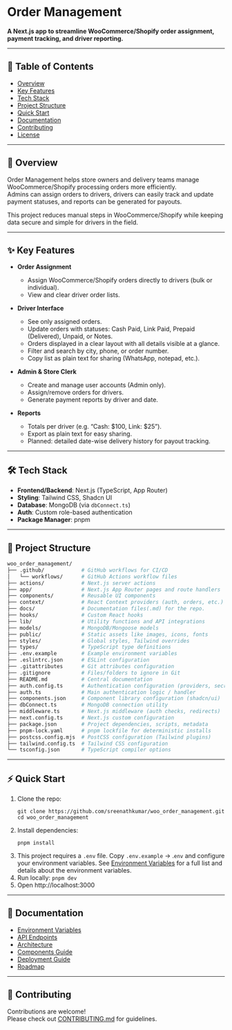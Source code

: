 # Order Management

**A Next.js app to streamline WooCommerce/Shopify order assignment, payment tracking, and driver reporting.**

---

## 📑 Table of Contents

- [Overview](#-overview)
- [Key Features](#-key-features)
- [Tech Stack](#-tech-stack)
- [Project Structure](#-project-structure)
- [Quick Start](#-quick-start)
- [Documentation](#-documentation)
- [Contributing](#-contributing)
- [License](#-license)

---

## 🚀 Overview

Order Management helps store owners and delivery teams manage WooCommerce/Shopify processing orders more efficiently.  
Admins can assign orders to drivers, drivers can easily track and update payment statuses, and reports can be generated for payouts.

This project reduces manual steps in WooCommerce/Shopify while keeping data secure and simple for drivers in the field.

---

## ✨ Key Features

- **Order Assignment**

  - Assign WooCommerce/Shopify orders directly to drivers (bulk or individual).
  - View and clear driver order lists.

- **Driver Interface**

  - See only assigned orders.
  - Update orders with statuses: Cash Paid, Link Paid, Prepaid (Delivered), Unpaid, or Notes.
  - Orders displayed in a clear layout with all details visible at a glance.
  - Filter and search by city, phone, or order number.
  - Copy list as plain text for sharing (WhatsApp, notepad, etc.).

- **Admin & Store Clerk**

  - Create and manage user accounts (Admin only).
  - Assign/remove orders for drivers.
  - Generate payment reports by driver and date.

- **Reports**
  - Totals per driver (e.g. “Cash: $100, Link: $25”).
  - Export as plain text for easy sharing.
  - Planned: detailed date-wise delivery history for payout tracking.

---

## 🛠️ Tech Stack

- **Frontend/Backend**: Next.js (TypeScript, App Router)
- **Styling**: Tailwind CSS, Shadcn UI
- **Database**: MongoDB (via `dbConnect.ts`)
- **Auth**: Custom role-based authentication
- **Package Manager**: pnpm

---

## 📂 Project Structure

```bash
woo_order_management/
├── .github/            # GitHub workflows for CI/CD
│   └── workflows/      # GitHub Actions workflow files
├── actions/            # Next.js server actions
├── app/                # Next.js App Router pages and route handlers
├── components/         # Reusable UI components
├── context/            # React Context providers (auth, orders, etc.)
├── docs/               # Documentation files(.md) for the repo.
├── hooks/              # Custom React hooks
├── lib/                # Utility functions and API integrations
├── models/             # MongoDB/Mongoose models
├── public/             # Static assets like images, icons, fonts
├── styles/             # Global styles, Tailwind overrides
├── types/              # TypeScript type definitions
├── .env.example        # Example environment variables
├── .eslintrc.json      # ESLint configuration
├── .gitattributes      # Git attributes configuration
├── .gitignore          # Files/folders to ignore in Git
├── README.md           # Central documentation
├── auth.config.ts      # Authentication configuration (providers, secrets)
├── auth.ts             # Main authentication logic / handler
├── components.json     # Component library configuration (shadcn/ui)
├── dbConnect.ts        # MongoDB connection utility
├── middleware.ts       # Next.js middleware (auth checks, redirects)
├── next.config.ts      # Next.js custom configuration
├── package.json        # Project dependencies, scripts, metadata
├── pnpm-lock.yaml      # pnpm lockfile for deterministic installs
├── postcss.config.mjs  # PostCSS configuration (Tailwind plugins)
├── tailwind.config.ts  # Tailwind CSS configuration
└── tsconfig.json       # TypeScript compiler options

```

---

## ⚡ Quick Start

1. Clone the repo:
   ```
   git clone https://github.com/sreenathkumar/woo_order_management.git
   cd woo_order_management
   ```
2. Install dependencies:
   ```
   pnpm install
   ```
3. This project requires a `.env` file. Copy `.env.example` → .`env` and configure your environment variables. See [Environment Variables](./docs/ENVIRONMENT.md) for a full list and details about the environment variables.
4. Run locally:
   `pnpm dev`
5. Open http://localhost:3000

---

## 📖 Documentation

- [Environment Variables](./docs/ENVIRONMENT.md)
- [API Endpoints](./docs/API.md)
- [Architecture](./docs/ARCHITECTURE.md)
- [Components Guide](./docs/COMPONENTS.md)
- [Deployment Guide](./docs/DEPLOYMENT.md)
- [Roadmap](./docs/ROADMAP.md)

---

## 🤝 Contributing

Contributions are welcome!  
Please check out [CONTRIBUTING.md](./docs/CONTRIBUTING.md) for guidelines.
